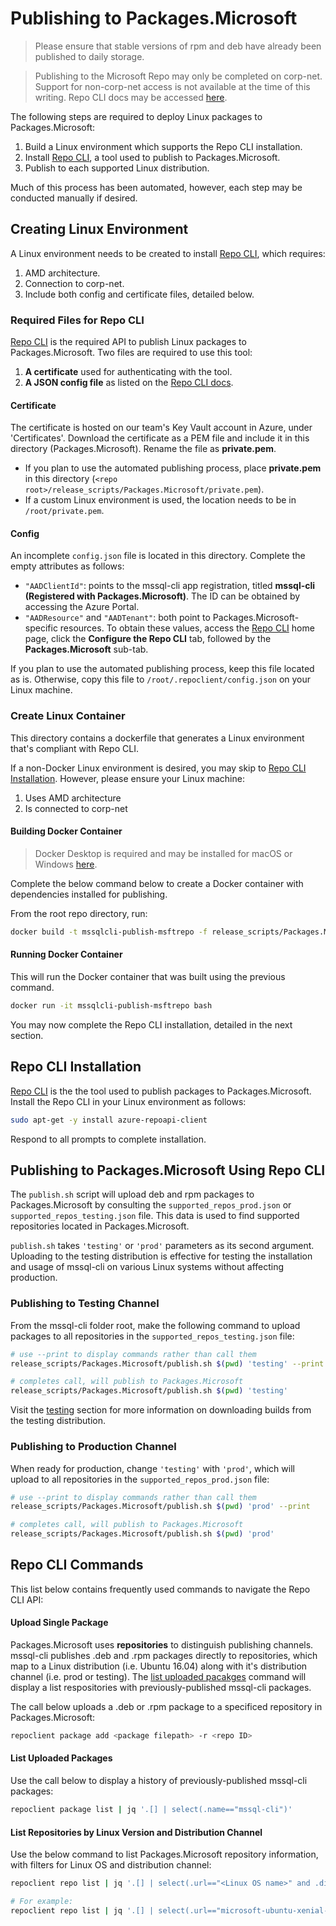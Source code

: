 # Publishing to Packages.Microsoft
> Please ensure that stable versions of rpm and deb have already been published to daily storage.

> Publishing to the Microsoft Repo may only be completed on corp-net. Support for non-corp-net access is not available at the time of this writing. Repo CLI docs may be accessed [here](http://csd-linux-publishing-service.azurewebsites.net/).

The following steps are required to deploy Linux packages to Packages.Microsoft:
1. Build a Linux environment which supports the Repo CLI installation.
2. Install [Repo CLI](http://csd-linux-publishing-service.azurewebsites.net/client#commands), a tool used to publish to Packages.Microsoft.
3. Publish to each supported Linux distribution.

Much of this process has been automated, however, each step may be conducted manually if desired.

## Creating Linux Environment
A Linux environment needs to be created to install [Repo CLI](http://csd-linux-publishing-service.azurewebsites.net/client#commands), which requires:
1. AMD architecture.
2. Connection to corp-net.
3. Include both config and certificate files, detailed below.

### Required Files for Repo CLI
[Repo CLI](http://csd-linux-publishing-service.azurewebsites.net/client#commands) is the required API to publish Linux packages to Packages.Microsoft. Two files are required to use this tool:
1. **A certificate** used for authenticating with the tool.
2. **A JSON config file** as listed on the [Repo CLI docs](http://csd-linux-publishing-service.azurewebsites.net/client#commands).

#### Certificate
The certificate is hosted on our team's Key Vault account in Azure, under 'Certificates'. Download the certificate as a PEM file and include it in this directory (Packages.Microsoft). Rename the file as **private.pem**.

* If you plan to use the automated publishing process, place **private.pem** in this directory (`<repo root>/release_scripts/Packages.Microsoft/private.pem`).
* If a custom Linux environment is used, the location needs to be in `/root/private.pem`.

#### Config
An incomplete `config.json` file is located in this directory. Complete the empty attributes as follows:
* `"AADClientId"`: points to the mssql-cli app registration, titled **mssql-cli (Registered with Packages.Microsoft)**. The ID can be obtained by accessing the Azure Portal.
* `"AADResource"` and `"AADTenant"`: both point to Packages.Microsoft-specific resources. To obtain these values, access the [Repo CLI](http://csd-linux-publishing-service.azurewebsites.net/client) home page, click the **Configure the Repo CLI** tab, followed by the **Packages.Microsoft** sub-tab.

If you plan to use the automated publishing process, keep this file located as is. Otherwise, copy this file to `/root/.repoclient/config.json` on your Linux machine.

### Create Linux Container
This directory contains a dockerfile that generates a Linux environment that's compliant with Repo CLI.

If a non-Docker Linux environment is desired, you may skip to [Repo CLI Installation](#repo-cli-installation). However, please ensure your Linux machine:
1. Uses AMD architecture
2. Is connected to corp-net

#### Building Docker Container
> Docker Desktop is required and may be installed for macOS or Windows [here](https://www.docker.com/products/docker-desktop).

Complete the below command below to create a Docker container with dependencies installed for publishing.

From the root repo directory, run:
```sh
docker build -t mssqlcli-publish-msftrepo -f release_scripts/Packages.Microsoft/Dockerfile . --no-cache
```

#### Running Docker Container
This will run the Docker container that was built using the previous command.
```sh
docker run -it mssqlcli-publish-msftrepo bash
```

You may now complete the Repo CLI installation, detailed in the next section.

## Repo CLI Installation
[Repo CLI](http://csd-linux-publishing-service.azurewebsites.net/client) is the the tool used to publish packages to Packages.Microsoft. Install the Repo CLI in your Linux environment as follows:

```sh
sudo apt-get -y install azure-repoapi-client
```

Respond to all prompts to complete installation.

## Publishing to Packages.Microsoft Using Repo CLI
The `publish.sh` script will upload deb and rpm packages to Packages.Microsoft by consulting the `supported_repos_prod.json` or `supported_repos_testing.json` file. This data is used to find supported repositories located in Packages.Microsoft.

`publish.sh` takes `'testing'` or `'prod'` parameters as its second argument. Uploading to the testing distribution is effective for testing the installation and usage of mssql-cli on various Linux systems without affecting production.

### Publishing to Testing Channel
From the mssql-cli folder root, make the following command to upload packages to all repositories in the `supported_repos_testing.json` file:
```sh
# use --print to display commands rather than call them
release_scripts/Packages.Microsoft/publish.sh $(pwd) 'testing' --print

# completes call, will publish to Packages.Microsoft
release_scripts/Packages.Microsoft/publish.sh $(pwd) 'testing'
```

Visit the [testing](#testing-distribution-downloads) section for more information on downloading builds from the testing distribution.

### Publishing to Production Channel
When ready for production, change `'testing'` with `'prod'`, which will upload to all repositories in the `supported_repos_prod.json` file:
```sh
# use --print to display commands rather than call them
release_scripts/Packages.Microsoft/publish.sh $(pwd) 'prod' --print

# completes call, will publish to Packages.Microsoft
release_scripts/Packages.Microsoft/publish.sh $(pwd) 'prod'
```

## Repo CLI Commands
This list below contains frequently used commands to navigate the Repo CLI API:

#### Upload Single Package
Packages.Microsoft uses **repositories** to distinguish publishing channels. mssql-cli publishes .deb and .rpm packages directly to repositories, which map to a Linux distribution (i.e. Ubuntu 16.04) along with it's distribution channel (i.e. prod or testing). The [list uploaded pacakges](#list-uploaded-packages) command will display a list respositories with previously-published mssql-cli packages.

The call below uploads a .deb or .rpm package to a specificed repository in Packages.Microsoft:
```sh
repoclient package add <package filepath> -r <repo ID>
```

#### List Uploaded Packages
Use the call below to display a history of previously-published mssql-cli packages:
```sh
repoclient package list | jq '.[] | select(.name=="mssql-cli")'
```

#### List Repositories by Linux Version and Distribution Channel
Use the below command to list Packages.Microsoft repository information, with filters for Linux OS and distribution channel:

```sh
repoclient repo list | jq '.[] | select(.url=="<Linux OS name>" and .distribution=="<distribution>")'

# For example:
repoclient repo list | jq '.[] | select(.url=="microsoft-ubuntu-xenial-prod" and .distribution=="testing")'
```
